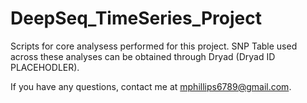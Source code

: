 # DeepSeq_TimeSeries_Project
Scripts for core analysess performed for this project. SNP Table used across these analyses can be obtained through Dryad (Dryad ID PLACEHODLER).

If you have any questions, contact me at mphillips6789@gmail.com.

